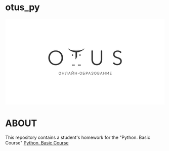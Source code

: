 # otus_py
![otus_label](/misc/otus_label.jpg)
# ABOUT #
This repository contains a student's homework for the "Python. Basic Course"
 [Python. Basic Course](https://otus.ru/lessons/python-basic/ "Python. Basic Course")